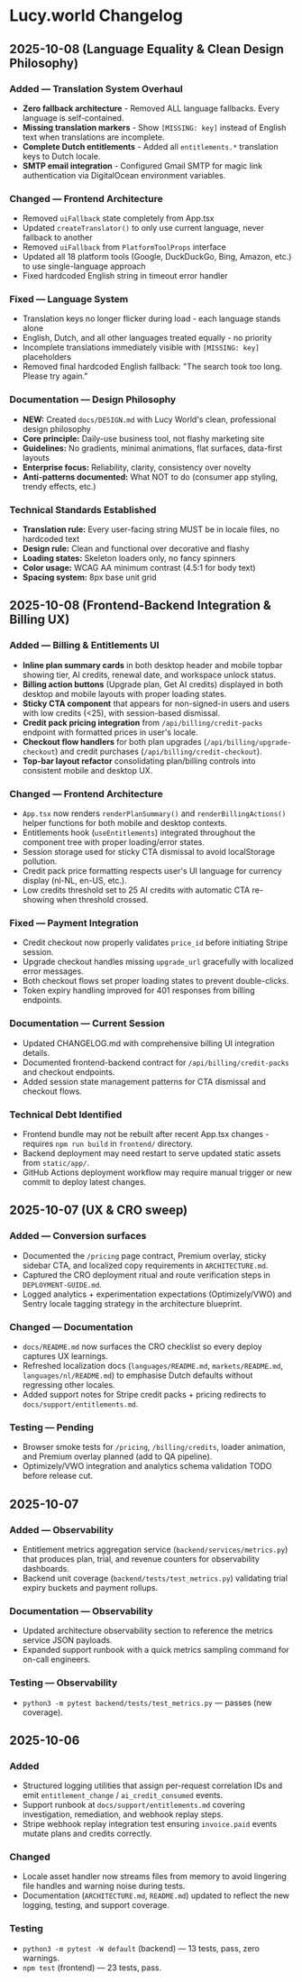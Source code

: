 # Lucy.world Changelog

## 2025-10-08 (Language Equality & Clean Design Philosophy)

### Added — Translation System Overhaul

- **Zero fallback architecture** - Removed ALL language fallbacks. Every language is self-contained.
- **Missing translation markers** - Show `[MISSING: key]` instead of English text when translations are incomplete.
- **Complete Dutch entitlements** - Added all `entitlements.*` translation keys to Dutch locale.
- **SMTP email integration** - Configured Gmail SMTP for magic link authentication via DigitalOcean environment variables.

### Changed — Frontend Architecture

- Removed `uiFallback` state completely from App.tsx
- Updated `createTranslator()` to only use current language, never fallback to another
- Removed `uiFallback` from `PlatformToolProps` interface
- Updated all 18 platform tools (Google, DuckDuckGo, Bing, Amazon, etc.) to use single-language approach
- Fixed hardcoded English string in timeout error handler

### Fixed — Language System

- Translation keys no longer flicker during load - each language stands alone
- English, Dutch, and all other languages treated equally - no priority
- Incomplete translations immediately visible with `[MISSING: key]` placeholders
- Removed final hardcoded English fallback: "The search took too long. Please try again."

### Documentation — Design Philosophy

- **NEW:** Created `docs/DESIGN.md` with Lucy World's clean, professional design philosophy
- **Core principle:** Daily-use business tool, not flashy marketing site
- **Guidelines:** No gradients, minimal animations, flat surfaces, data-first layouts
- **Enterprise focus:** Reliability, clarity, consistency over novelty
- **Anti-patterns documented:** What NOT to do (consumer app styling, trendy effects, etc.)

### Technical Standards Established

- **Translation rule:** Every user-facing string MUST be in locale files, no hardcoded text
- **Design rule:** Clean and functional over decorative and flashy
- **Loading states:** Skeleton loaders only, no fancy spinners
- **Color usage:** WCAG AA minimum contrast (4.5:1 for body text)
- **Spacing system:** 8px base unit grid

## 2025-10-08 (Frontend-Backend Integration & Billing UX)

### Added — Billing & Entitlements UI

- **Inline plan summary cards** in both desktop header and mobile topbar showing tier, AI credits, renewal date, and workspace unlock status.
- **Billing action buttons** (Upgrade plan, Get AI credits) displayed in both desktop and mobile layouts with proper loading states.
- **Sticky CTA component** that appears for non-signed-in users and users with low credits (<25), with session-based dismissal.
- **Credit pack pricing integration** from `/api/billing/credit-packs` endpoint with formatted prices in user's locale.
- **Checkout flow handlers** for both plan upgrades (`/api/billing/upgrade-checkout`) and credit purchases (`/api/billing/credit-checkout`).
- **Top-bar layout refactor** consolidating plan/billing controls into consistent mobile and desktop UX.

### Changed — Frontend Architecture

- `App.tsx` now renders `renderPlanSummary()` and `renderBillingActions()` helper functions for both mobile and desktop contexts.
- Entitlements hook (`useEntitlements`) integrated throughout the component tree with proper loading/error states.
- Session storage used for sticky CTA dismissal to avoid localStorage pollution.
- Credit pack price formatting respects user's UI language for currency display (nl-NL, en-US, etc.).
- Low credits threshold set to 25 AI credits with automatic CTA re-showing when threshold crossed.

### Fixed — Payment Integration

- Credit checkout now properly validates `price_id` before initiating Stripe session.
- Upgrade checkout handles missing `upgrade_url` gracefully with localized error messages.
- Both checkout flows set proper loading states to prevent double-clicks.
- Token expiry handling improved for 401 responses from billing endpoints.

### Documentation — Current Session

- Updated CHANGELOG.md with comprehensive billing UI integration details.
- Documented frontend-backend contract for `/api/billing/credit-packs` and checkout endpoints.
- Added session state management patterns for CTA dismissal and checkout flows.

### Technical Debt Identified

- Frontend bundle may not be rebuilt after recent App.tsx changes - requires `npm run build` in `frontend/` directory.
- Backend deployment may need restart to serve updated static assets from `static/app/`.
- GitHub Actions deployment workflow may require manual trigger or new commit to deploy latest changes.

## 2025-10-07 (UX & CRO sweep)

### Added — Conversion surfaces

- Documented the `/pricing` page contract, Premium overlay, sticky sidebar CTA, and localized copy requirements in `ARCHITECTURE.md`.
- Captured the CRO deployment ritual and route verification steps in `DEPLOYMENT-GUIDE.md`.
- Logged analytics + experimentation expectations (Optimizely/VWO) and Sentry locale tagging strategy in the architecture blueprint.

### Changed — Documentation

- `docs/README.md` now surfaces the CRO checklist so every deploy captures UX learnings.
- Refreshed localization docs (`languages/README.md`, `markets/README.md`, `languages/nl/README.md`) to emphasise Dutch defaults without regressing other locales.
- Added support notes for Stripe credit packs + pricing redirects to `docs/support/entitlements.md`.

### Testing — Pending

- Browser smoke tests for `/pricing`, `/billing/credits`, loader animation, and Premium overlay planned (add to QA pipeline).
- Optimizely/VWO integration and analytics schema validation TODO before release cut.

## 2025-10-07

### Added — Observability

- Entitlement metrics aggregation service (`backend/services/metrics.py`) that produces plan, trial, and revenue counters for observability dashboards.
- Backend unit coverage (`backend/tests/test_metrics.py`) validating trial expiry buckets and payment rollups.

### Documentation — Observability

- Updated architecture observability section to reference the metrics service JSON payloads.
- Expanded support runbook with a quick metrics sampling command for on-call engineers.

### Testing — Observability

- `python3 -m pytest backend/tests/test_metrics.py` — passes (new coverage).

## 2025-10-06

### Added

- Structured logging utilities that assign per-request correlation IDs and emit `entitlement_change` / `ai_credit_consumed` events.
- Support runbook at `docs/support/entitlements.md` covering investigation, remediation, and webhook replay steps.
- Stripe webhook replay integration test ensuring `invoice.paid` events mutate plans and credits correctly.

### Changed

- Locale asset handler now streams files from memory to avoid lingering file handles and warning noise during tests.
- Documentation (`ARCHITECTURE.md`, `README.md`) updated to reflect the new logging, testing, and support coverage.

### Testing

- `python3 -m pytest -W default` (backend) — 13 tests, pass, zero warnings.
- `npm test` (frontend) — 23 tests, pass.
